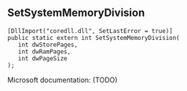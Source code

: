 ## SetSystemMemoryDivision

```
[DllImport("coredll.dll", SetLastError = true)]
public static extern int SetSystemMemoryDivision(
   int dwStorePages,
   int dwRamPages,
   int dwPageSize
);
```

Microsoft documentation: (TODO)
